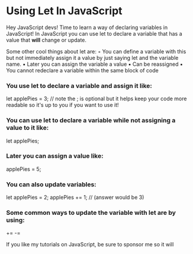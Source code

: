 # Using Let In JavaScript
Hey JavaScript devs! Time to learn a way of declaring variables in JavaScript!
In JavaScript you can use let to declare a variable that has a value that **will**
change or update.

Some other cool things about let are:
 ◦ You can define a variable with this but not immediately assign it a value by just saying let and the variable name. 
       ▪ Later you can assign the variable a value
       ▪ Can be reassigned
       ▪ You cannot redeclare a variable within the same block of code
       
### You use let to declare a variable and assign it like:

let applePies = 3; // note the ; is optional but it helps keep your code more readable so it's up to you if you want to use it!

### You can use let to declare a variable while not assigning a value to it like:

let applePies;

### Later you can assign a value like:

applePies = 5;

### You can also update variables:

let applePies = 2;
applePies += 1;  // (answer would be 3)


### Some common ways to update the variable with let are by using:

+=
-=

If you like my tutorials on JavaScript, be sure to sponsor me so it will 


